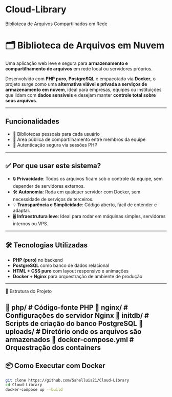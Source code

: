 # Cloud-Library
Biblioteca de Arquivos Compartilhados em Rede

# 🗂️ Biblioteca de Arquivos em Nuvem

Uma aplicação web leve e segura para **armazenamento e compartilhamento de arquivos** em rede local ou servidores próprios.

Desenvolvido com **PHP puro**, **PostgreSQL** e empacotado via **Docker**, o projeto surge como uma **alternativa viável e privada a serviços de armazenamento em nuvem**, ideal para empresas, equipes ou instituições que lidam com **dados sensíveis** e desejam manter **controle total sobre seus arquivos**.

---

## Funcionalidades

- 📁 Bibliotecas pessoais para cada usuário
- 🤝 Área pública de compartilhamento entre membros da equipe
- 🔐 Autenticação segura via sessões PHP
  
---

## ✅ Por que usar este sistema?

- 🔒 **Privacidade**: Todos os arquivos ficam sob o controle da equipe, sem depender de servidores externos.
- 🛠️ **Autonomia**: Roda em qualquer servidor com Docker, sem necessidade de serviços de terceiros.
- 💡 **Transparência e Simplicidade**: Código aberto, fácil de entender e adaptar.
- 🖥️ **Infraestrutura leve**: Ideal para rodar em máquinas simples, servidores internos ou VPS.

---

## 🛠️ Tecnologias Utilizadas

- **PHP (puro)** no backend
- **PostgreSQL** como banco de dados relacional
- **HTML + CSS puro** com layout responsivo e animações
- **Docker + Nginx** para orquestração de ambiente de produção

---
📂 Estrutura do Projeto

📁 php/                # Código-fonte PHP
📁 nginx/              # Configurações do servidor Nginx
📁 initdb/             # Scripts de criação do banco PostgreSQL
📁 uploads/            # Diretório onde os arquivos são armazenados
📄 docker-compose.yml  # Orquestração dos containers
---
## 📦 Como Executar com Docker

```bash
git clone https://github.com/Sahelluis21/Cloud-Library
cd Cloud-Library
docker-compose up --build

